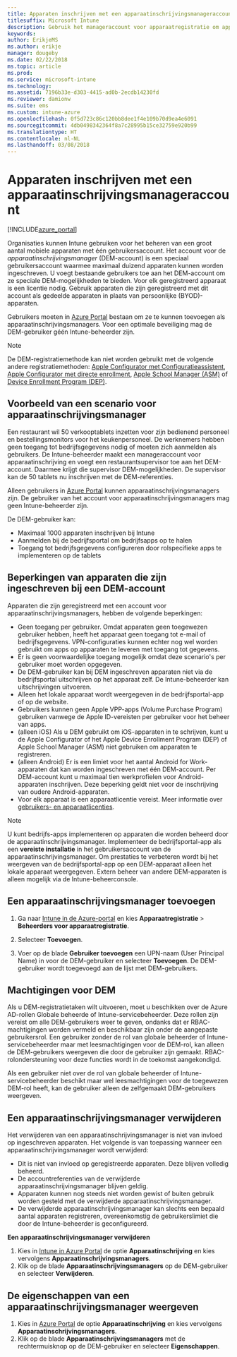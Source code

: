 ```yaml
---
title: Apparaten inschrijven met een apparaatinschrijvingsmanageraccount
titlesuffix: Microsoft Intune
description: Gebruik het manageraccount voor apparaatregistratie om apparaten in te registreren. "
keywords: 
author: ErikjeMS
ms.author: erikje
manager: dougeby
ms.date: 02/22/2018
ms.topic: article
ms.prod: 
ms.service: microsoft-intune
ms.technology: 
ms.assetid: 7196b33e-d303-4415-ad0b-2ecdb14230fd
ms.reviewer: damionw
ms.suite: ems
ms.custom: intune-azure
ms.openlocfilehash: 0f5d723c86c120bb8dee1f4e109b70d9ea4e6091
ms.sourcegitcommit: 4db0498342364f8a7c28995b15ce32759e920b99
ms.translationtype: HT
ms.contentlocale: nl-NL
ms.lasthandoff: 03/08/2018
---
```

# <a name="enroll-devices-by-using-a-device-enrollment-manager-account"></a>Apparaten inschrijven met een apparaatinschrijvingsmanageraccount

[!INCLUDE[azure_portal](./includes/azure_portal.md)]

Organisaties kunnen Intune gebruiken voor het beheren van een groot aantal mobiele apparaten met één gebruikersaccount. Het account voor de *apparaatinschrijvingsmanager* (DEM-account) is een speciaal gebruikersaccount waarmee maximaal duizend apparaten kunnen worden ingeschreven. U voegt bestaande gebruikers toe aan het DEM-account om ze speciale DEM-mogelijkheden te bieden. Voor elk geregistreerd apparaat is een licentie nodig. Gebruik apparaten die zijn geregistreerd met dit account als gedeelde apparaten in plaats van persoonlijke (BYOD)-apparaten.  

Gebruikers moeten in [Azure Portal](https://portal.azure.com) bestaan om ze te kunnen toevoegen als apparaatinschrijvingsmanagers. Voor een optimale beveiliging mag de DEM-gebruiker géén Intune-beheerder zijn.

>[!NOTE]
>De DEM-registratiemethode kan niet worden gebruikt met de volgende andere registratiemethoden: [Apple Configurator met Configuratieassistent](apple-configurator-setup-assistant-enroll-ios.md), [Apple Configurator met directe enrollment](apple-configurator-direct-enroll-ios.md), [Apple School Manager (ASM)](apple-school-manager-set-up-ios.md) of [Device Enrollment Program (DEP)](device-enrollment-program-enroll-ios.md).

## <a name="example-of-a-device-enrollment-manager-scenario"></a>Voorbeeld van een scenario voor apparaatinschrijvingsmanager

Een restaurant wil 50 verkooptablets inzetten voor zijn bedienend personeel en bestellingsmonitors voor het keukenpersoneel. De werknemers hebben geen toegang tot bedrijfsgegevens nodig of moeten zich aanmelden als gebruikers. De Intune-beheerder maakt een manageraccount voor apparaatinschrijving en voegt een restaurantsupervisor toe aan het DEM-account. Daarmee krijgt die supervisor DEM-mogelijkheden. De supervisor kan de 50 tablets nu inschrijven met de DEM-referenties.

Alleen gebruikers in [Azure Portal](https://portal.azure.com) kunnen apparaatinschrijvingsmanagers zijn. De gebruiker van het account voor apparaatinschrijvingsmanagers mag geen Intune-beheerder zijn.

De DEM-gebruiker kan:

-   Maximaal 1000 apparaten inschrijven bij Intune
-   Aanmelden bij de bedrijfsportal om bedrijfsapps op te halen
-   Toegang tot bedrijfsgegevens configureren door rolspecifieke apps te implementeren op de tablets

## <a name="limitations-of-devices-that-are-enrolled-with-a-dem-account"></a>Beperkingen van apparaten die zijn ingeschreven bij een DEM-account

Apparaten die zijn geregistreerd met een account voor apparaatinschrijvingsmanagers, hebben de volgende beperkingen:

  - Geen toegang per gebruiker. Omdat apparaten geen toegewezen gebruiker hebben, heeft het apparaat geen toegang tot e-mail of bedrijfsgegevens. VPN-configuraties kunnen echter nog wel worden gebruikt om apps op apparaten te leveren met toegang tot gegevens.
  - Er is geen voorwaardelijke toegang mogelijk omdat deze scenario's per gebruiker moet worden opgegeven.
  - De DEM-gebruiker kan bij DEM ingeschreven apparaten niet via de bedrijfsportal uitschrijven op het apparaat zelf. De Intune-beheerder kan uitschrijvingen uitvoeren.
  - Alleen het lokale apparaat wordt weergegeven in de bedrijfsportal-app of op de website.
  - Gebruikers kunnen geen Apple VPP-apps (Volume Purchase Program) gebruiken vanwege de Apple ID-vereisten per gebruiker voor het beheer van apps.
  - (alleen iOS) Als u DEM gebruikt om iOS-apparaten in te schrijven, kunt u de Apple Configurator of het Apple Device Enrollment Program (DEP) of Apple School Manager (ASM) niet gebruiken om apparaten te registreren.
  - (alleen Android) Er is een limiet voor het aantal Android for Work-apparaten dat kan worden ingeschreven met één DEM-account. Per DEM-account kunt u maximaal tien werkprofielen voor Android-apparaten inschrijven. Deze beperking geldt niet voor de inschrijving van oudere Android-apparaten.
  - Voor elk apparaat is een apparaatlicentie vereist. Meer informatie over [gebruikers- en apparaatlicenties](licenses-assign.md#how-user-and-device-licenses-affect-access-to-services).


> [!NOTE]
> U kunt bedrijfs-apps implementeren op apparaten die worden beheerd door de apparaatinschrijvingsmanager. Implementeer de bedrijfsportal-app als een **vereiste installatie** in het gebruikersaccount van de apparaatinschrijvingsmanager.
> Om prestaties te verbeteren wordt bij het weergeven van de bedrijfsportal-app op een DEM-apparaat alleen het lokale apparaat weergegeven. Extern beheer van andere DEM-apparaten is alleen mogelijk via de Intune-beheerconsole.


## <a name="add-a-device-enrollment-manager"></a>Een apparaatinschrijvingsmanager toevoegen

1.  Ga naar [Intune in de Azure-portal](https://aka.ms/intuneportal) en kies **Apparaatregistratie** > **Beheerders voor apparaatregistratie**.

2.  Selecteer **Toevoegen**.

3.  Voer op de blade **Gebruiker toevoegen** een UPN-naam (User Principal Name) in voor de DEM-gebruiker en selecteer **Toevoegen**. De DEM-gebruiker wordt toegevoegd aan de lijst met DEM-gebruikers.

## <a name="permissions-for-dem"></a>Machtigingen voor DEM

Als u DEM-registratietaken wilt uitvoeren, moet u beschikken over de Azure AD-rollen Globale beheerde of Intune-servicebeheerder. Deze rollen zijn vereist om alle DEM-gebruikers weer te geven, ondanks dat er RBAC-machtigingen worden vermeld en beschikbaar zijn onder de aangepaste gebruikersrol. Een gebruiker zonder de rol van globale beheerder of Intune-servicebeheerder maar met leesmachtigingen voor de DEM-rol, kan alleen de DEM-gebruikers weergeven die door de gebruiker zijn gemaakt. RBAC-rolondersteuning voor deze functies wordt in de toekomst aangekondigd.

Als een gebruiker niet over de rol van globale beheerder of Intune-servicebeheerder beschikt maar wel leesmachtigingen voor de toegewezen DEM-rol heeft, kan de gebruiker alleen de zelfgemaakt DEM-gebruikers weergeven.

## <a name="remove-a-device-enrollment-manager"></a>Een apparaatinschrijvingsmanager verwijderen

Het verwijderen van een apparaatinschrijvingsmanager is niet van invloed op ingeschreven apparaten. Het volgende is van toepassing wanneer een apparaatinschrijvingsmanager wordt verwijderd:

-   Dit is niet van invloed op geregistreerde apparaten. Deze blijven volledig beheerd.
-   De accountreferenties van de verwijderde apparaatinschrijvingsmanager blijven geldig.
-   Apparaten kunnen nog steeds niet worden gewist of buiten gebruik worden gesteld met de verwijderde apparaatinschrijvingsmanager.
-   De verwijderde apparaatinschrijvingsmanager kan slechts een bepaald aantal apparaten registreren, overeenkomstig de gebruikerslimiet die door de Intune-beheerder is geconfigureerd.

**Een apparaatinschrijvingsmanager verwijderen**

1. Kies in [Intune in Azure Portal](https://aka.ms/intuneportal) de optie **Apparaatinschrijving** en kies vervolgens **Apparaatinschrijvingsmanagers**.
2. Klik op de blade **Apparaatinschrijvingsmanagers** op de DEM-gebruiker en selecteer **Verwijderen**.

## <a name="view-the-properties-of-a-device-enrollment-manager"></a>De eigenschappen van een apparaatinschrijvingsmanager weergeven

1. Kies in [Azure Portal](https://portal.azure.com) de optie **Apparaatinschrijving** en kies vervolgens **Apparaatinschrijvingsmanagers**.
2. Klik op de blade **Apparaatinschrijvingsmanagers** met de rechtermuisknop op de DEM-gebruiker en selecteer **Eigenschappen**.
